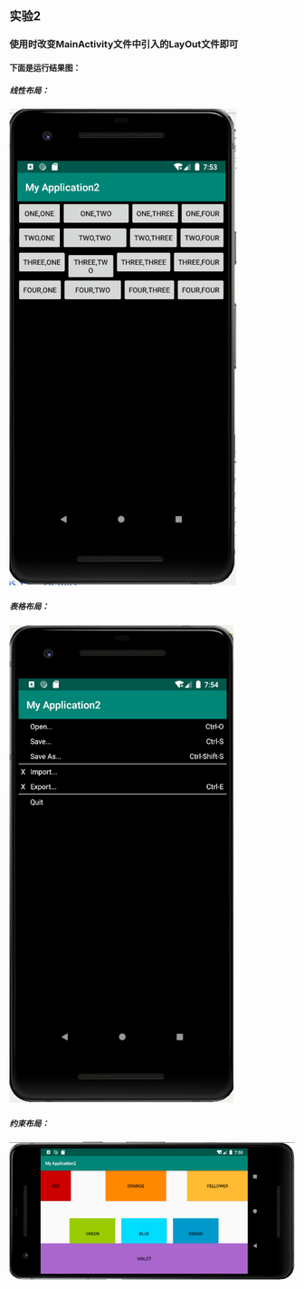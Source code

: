 ## 实验2  
### 使用时改变**MainActivity**文件中引入的**LayOut**文件即可  

#### 下面是运行结果图： 

##### 线性布局：  

##### ![linear](https://github.com/NickMing522/AndroidStudy/blob/master/MyApplication2/image/linear.png)

##### 表格布局：  

##### ![table](https://github.com/NickMing522/AndroidStudy/blob/master/MyApplication2/image/table.png)

##### 约束布局：  

##### ![constr](https://github.com/NickMing522/AndroidStudy/blob/master/MyApplication2/image/constraint.png)
